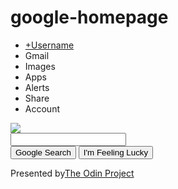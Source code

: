 google-homepage
===============
<html lang ="en">
<head>
	<ul>
		<li><a href="#">+Username</a></li>
		<li><a href="#"></a>Gmail</li>
		<li><a href="#"></a>Images</li>
		<li><a href="#"></a>Apps</li>
		<li><a href="#"></a>Alerts</li>
		<li><a href="#"></a>Share</li>
		<li><a href="#"></a>Account</li>
	</ul>

</head>

<body>
	<img src="https://www.google.com/images/srpr/logo11w.png"><br>
	
<form action="#" method="POST" name="google_search_bar">
		<input type="text" name="Search"><br>
		<input type="submit" value="Google Search">
		<input type="submit" value="I'm Feeling Lucky">
	</form>

</body>

<footer>
Presented by<a href="http://www.theodinproject.com/">The Odin Project </a>
</footer>